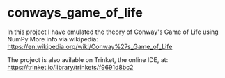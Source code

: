 # conways_game_of_life
In this project I have emulated the theory of Conway's Game of Life using NumPy
More info via wikipedia: https://en.wikipedia.org/wiki/Conway%27s_Game_of_Life


The project is also avilable on Trinket, the online IDE, at: https://trinket.io/library/trinkets/f9691d8bc2
